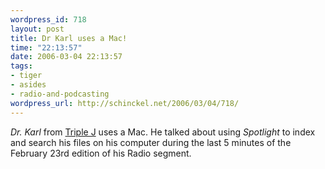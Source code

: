 ```yaml
--- 
wordpress_id: 718
layout: post
title: Dr Karl uses a Mac!
time: "22:13:57"
date: 2006-03-04 22:13:57
tags: 
- tiger
- asides
- radio-and-podcasting
wordpress_url: http://schinckel.net/2006/03/04/718/
---
```

_Dr. Karl_ from [Triple J][1] uses a Mac. He talked about using _Spotlight_ to index and search his files on his computer during the last 5 minutes of the February 23rd edition of his Radio segment. 

   [1]: http://www.abc.net.au/triplej/

